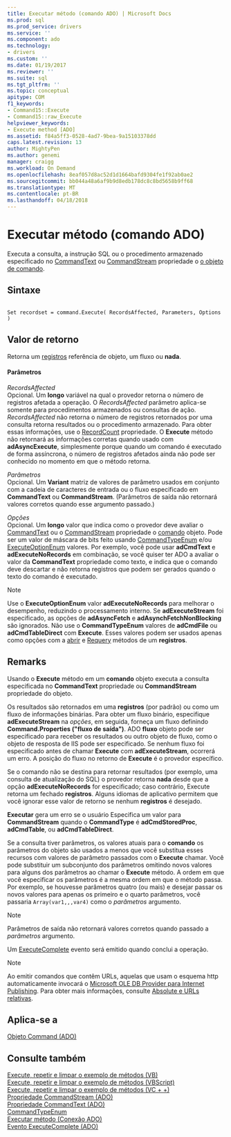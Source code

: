 ```yaml
---
title: Executar método (comando ADO) | Microsoft Docs
ms.prod: sql
ms.prod_service: drivers
ms.service: ''
ms.component: ado
ms.technology:
- drivers
ms.custom: ''
ms.date: 01/19/2017
ms.reviewer: ''
ms.suite: sql
ms.tgt_pltfrm: ''
ms.topic: conceptual
apitype: COM
f1_keywords:
- Command15::Execute
- Command15::raw_Execute
helpviewer_keywords:
- Execute method [ADO]
ms.assetid: f84a5ff3-0528-4ad7-9bea-9a15103378dd
caps.latest.revision: 13
author: MightyPen
ms.author: genemi
manager: craigg
ms.workload: On Demand
ms.openlocfilehash: 8eaf057d8ac52d1d1664bafd9304fe1f92ab0ae2
ms.sourcegitcommit: bb044a48a6af9b9d8edb178dc8c8bd5658b9ff68
ms.translationtype: MT
ms.contentlocale: pt-BR
ms.lasthandoff: 04/18/2018
---
```

# <a name="execute-method-ado-command"></a>Executar método (comando ADO)
Executa a consulta, a instrução SQL ou o procedimento armazenado especificado no [CommandText](../../../ado/reference/ado-api/commandtext-property-ado.md) ou [CommandStream](../../../ado/reference/ado-api/commandstream-property-ado.md) propriedade o [o objeto de comando](../../../ado/reference/ado-api/command-object-ado.md).  
  
## <a name="syntax"></a>Sintaxe  
  
```  
  
Set recordset = command.Execute( RecordsAffected, Parameters, Options )  
```  
  
## <a name="return-value"></a>Valor de retorno  
 Retorna um [registros](../../../ado/reference/ado-api/recordset-object-ado.md) referência de objeto, um fluxo ou **nada**.  
  
#### <a name="parameters"></a>Parâmetros  
 *RecordsAffected*  
 Opcional. Um **longo** variável na qual o provedor retorna o número de registros afetada a operação. O *RecordsAffected* parâmetro aplica-se somente para procedimentos armazenados ou consultas de ação. *RecordsAffected* não retorna o número de registros retornados por uma consulta retorna resultados ou o procedimento armazenado. Para obter essas informações, use o [RecordCount](../../../ado/reference/ado-api/recordcount-property-ado.md) propriedade. O **Execute** método não retornará as informações corretas quando usado com **adAsyncExecute**, simplesmente porque quando um comando é executado de forma assíncrona, o número de registros afetados ainda não pode ser conhecido no momento em que o método retorna.  
  
 *Parâmetros*  
 Opcional. Um **Variant** matriz de valores de parâmetro usados em conjunto com a cadeia de caracteres de entrada ou o fluxo especificado em **CommandText** ou **CommandStream**. (Parâmetros de saída não retornará valores corretos quando esse argumento passado.)  
  
 *Opções*  
 Opcional. Um **longo** valor que indica como o provedor deve avaliar o [CommandText](../../../ado/reference/ado-api/commandtext-property-ado.md) ou o [CommandStream](../../../ado/reference/ado-api/commandstream-property-ado.md) propriedade o [comando](../../../ado/reference/ado-api/command-object-ado.md) objeto. Pode ser um valor de máscara de bits feito usando [CommandTypeEnum](../../../ado/reference/ado-api/commandtypeenum.md) e/ou [ExecuteOptionEnum](../../../ado/reference/ado-api/executeoptionenum.md) valores. Por exemplo, você pode usar **adCmdText** e **adExecuteNoRecords** em combinação, se você quiser ter ADO a avaliar o valor da **CommandText** propriedade como texto, e indica que o comando deve descartar e não retorna registros que podem ser gerados quando o texto do comando é executado.  
  
> [!NOTE]
>  Use o **ExecuteOptionEnum** valor **adExecuteNoRecords** para melhorar o desempenho, reduzindo o processamento interno. Se **adExecuteStream** foi especificado, as opções de **adAsyncFetch** e **adAsynchFetchNonBlocking** são ignorados. Não use o **CommandTypeEnum** valores de **adCmdFile** ou **adCmdTableDirect** com **Execute**. Esses valores podem ser usados apenas como opções com a [abrir](../../../ado/reference/ado-api/open-method-ado-recordset.md) e [Requery](../../../ado/reference/ado-api/requery-method.md) métodos de um **registros**.  
  
## <a name="remarks"></a>Remarks  
 Usando o **Execute** método em um **comando** objeto executa a consulta especificada no **CommandText** propriedade ou **CommandStream** propriedade do objeto.  
  
 Os resultados são retornados em uma **registros** (por padrão) ou como um fluxo de informações binárias. Para obter um fluxo binário, especifique **adExecuteStream** na *opções*, em seguida, forneça um fluxo definindo **Command.Properties ("fluxo de saída")**. ADO **fluxo** objeto pode ser especificado para receber os resultados ou outro objeto de fluxo, como o objeto de resposta de IIS pode ser especificado. Se nenhum fluxo foi especificado antes de chamar **Execute** com **adExecuteStream**, ocorrerá um erro. A posição do fluxo no retorno de **Execute** é o provedor específico.  
  
 Se o comando não se destina para retornar resultados (por exemplo, uma consulta de atualização do SQL) o provedor retorna **nada** desde que a opção **adExecuteNoRecords** for especificado; caso contrário, Execute retorna um fechado **registros**. Alguns idiomas de aplicativo permitem que você ignorar esse valor de retorno se nenhum **registros** é desejado.  
  
 **Executar** gera um erro se o usuário Especifica um valor para **CommandStream** quando o **CommandType** é **adCmdStoredProc**,  **adCmdTable**, ou **adCmdTableDirect**.  
  
 Se a consulta tiver parâmetros, os valores atuais para o **comando** os parâmetros do objeto são usados a menos que você substitua esses recursos com valores de parâmetro passados com o **Execute** chamar. Você pode substituir um subconjunto dos parâmetros omitindo novos valores para alguns dos parâmetros ao chamar o **Execute** método. A ordem em que você especificar os parâmetros é a mesma ordem em que o método passa. Por exemplo, se houvesse parâmetros quatro (ou mais) e desejar passar os novos valores para apenas os primeiro e o quarto parâmetros, você passaria `Array(var1,,,var4)` como o *parâmetros* argumento.  
  
> [!NOTE]
>  Parâmetros de saída não retornará valores corretos quando passado a *parâmetros* argumento.  
  
 Um [ExecuteComplete](../../../ado/reference/ado-api/executecomplete-event-ado.md) evento será emitido quando conclui a operação.  
  
> [!NOTE]
>  Ao emitir comandos que contêm URLs, aquelas que usam o esquema http automaticamente invocará o [Microsoft OLE DB Provider para Internet Publishing](../../../ado/guide/appendixes/microsoft-ole-db-provider-for-internet-publishing.md). Para obter mais informações, consulte [Absolute e URLs relativas](../../../ado/guide/data/absolute-and-relative-urls.md).  
  
## <a name="applies-to"></a>Aplica-se a  
 [Objeto Command (ADO)](../../../ado/reference/ado-api/command-object-ado.md)  
  
## <a name="see-also"></a>Consulte também  
 [Execute, repetir e limpar o exemplo de métodos (VB)](../../../ado/reference/ado-api/execute-requery-and-clear-methods-example-vb.md)   
 [Execute, repetir e limpar o exemplo de métodos (VBScript)](../../../ado/reference/ado-api/execute-requery-and-clear-methods-example-vbscript.md)   
 [Execute, repetir e limpar o exemplo de métodos (VC + +)](../../../ado/reference/ado-api/execute-requery-and-clear-methods-example-vc.md)   
 [Propriedade CommandStream (ADO)](../../../ado/reference/ado-api/commandstream-property-ado.md)   
 [Propriedade CommandText (ADO)](../../../ado/reference/ado-api/commandtext-property-ado.md)   
 [CommandTypeEnum](../../../ado/reference/ado-api/commandtypeenum.md)   
 [Executar método (Conexão ADO)](../../../ado/reference/ado-api/execute-method-ado-connection.md)   
 [Evento ExecuteComplete (ADO)](../../../ado/reference/ado-api/executecomplete-event-ado.md)
